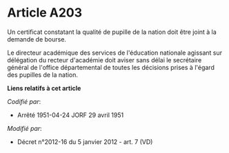 # Article A203

Un certificat constatant la qualité de pupille de la nation doit être joint à la demande de bourse.

Le directeur académique des services de l'éducation nationale agissant sur délégation du recteur d'académie doit aviser sans
délai le secrétaire général de l'office départemental de toutes les décisions prises à l'égard des pupilles de la nation.

**Liens relatifs à cet article**

_Codifié par_:

  - Arrêté 1951-04-24 JORF 29 avril 1951

_Modifié par_:

  - Décret n°2012-16 du 5 janvier 2012 - art. 7 (VD)
